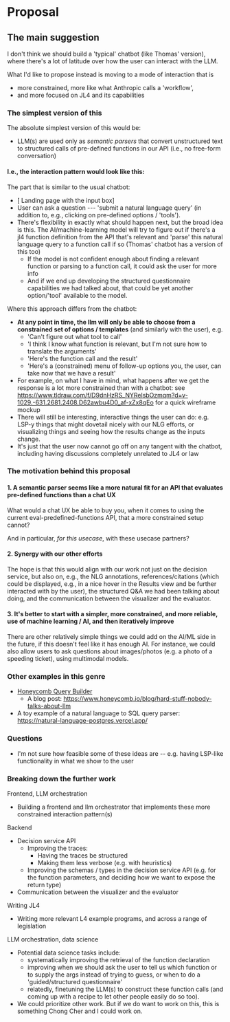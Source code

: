 # Proposal

## The main suggestion

I don't think we should build a 'typical' chatbot (like Thomas' version), where there's a lot of latitude over
how the user can interact with the LLM.

What I'd like to propose instead is moving to a mode of interaction that is

- more constrained, more like what Anthropic calls a 'workflow',
- and more focused on JL4 and its capabilities

### The simplest version of this

The absolute simplest version of this would be:

- LLM(s) are used only as _semantic parsers_ that convert unstructured text to structured calls of pre-defined functions in our API (i.e., no free-form conversation)

#### I.e., the interaction pattern would look like this:

The part that is similar to the usual chatbot:

- [ Landing page with the input box]
- User can ask a question --- 'submit a natural language query' (in addition to, e.g., clicking on pre-defined options / 'tools').
- There's flexibility in exactly what should happen next, but the broad idea is this. The AI/machine-learning model will try to figure out if there's a jl4 function definition from the API that's relevant and 'parse' this natural language query to a function call if so (Thomas' chatbot has a version of this too)
  - If the model is not confident enough about finding a relevant function or parsing to a function call, it could ask the user for more info
  - And if we end up developing the structured questionnaire capabilities we had talked about, that could be yet another option/'tool' available to the model.

Where this approach differs from the chatbot:

- **At any point in time, the llm will only be able to choose from a constrained set of options / templates** (and similarly with the user), e.g.
  - 'Can't figure out what tool to call'
  - 'I think I know what function is relevant, but I'm not sure how to translate the arguments'
  - 'Here's the function call and the result'
  - 'Here's a (constrained) menu of follow-up options you, the user, can take now that we have a result'
- For example, on what I have in mind, what happens after we get the response is a lot more constrained than with a chatbot: see https://www.tldraw.com/f/D9dnHzRS_NYRelsbOzmqm?d=v-1029.-631.2681.2408.D62awbu4D0_af-xZx8qEo for a quick wireframe mockup
- There will still be interesting, interactive things the user can do: e.g. LSP-y things that might dovetail nicely with our NLG efforts, or visualizing things and seeing how the results change as the inputs change.
- It's just that the user now cannot go off on any tangent with the chatbot, including having discussions completely unrelated to JL4 or law

### The motivation behind this proposal

#### 1. A semantic parser seems like a more natural fit for an API that evaluates pre-defined functions than a chat UX

What would a chat UX be able to buy you, when it comes to using the current eval-predefined-functions API, that a more constrained setup cannot?

And in particular, _for this usecase_, with these usecase partners?

#### 2. Synergy with our other efforts

The hope is that this would align with our work not just on the decision service, but also on, e.g., the NLG annotations, references/citations (which could be displayed, e.g., in a nice hover in the Results view and be further interacted with by the user), the structured Q&A we had been talking about doing, and the communication between the visualizer and the evaluator.

#### 3. It's better to start with a simpler, more constrained, and more reliable, use of machine learning / AI, and then iteratively improve

There are other relatively simple things we could add on the AI/ML side in the future, if this doesn't feel like it has enough AI.
For instance, we could also allow users to ask questions about images/photos (e.g. a photo of a speeding ticket), using multimodal models.

### Other examples in this genre

- [Honeycomb Query Builder](https://docs.honeycomb.io/reference/honeycomb-ui/query/#query-builder)
  - A blog post: https://www.honeycomb.io/blog/hard-stuff-nobody-talks-about-llm
- A toy example of a natural language to SQL query parser: https://natural-language-postgres.vercel.app/

### Questions

- I'm not sure how feasible some of these ideas are -- e.g. having LSP-like functionality in what we show to the user

### Breaking down the further work

Frontend, LLM orchestration

- Building a frontend and llm orchestrator that implements these more constrained interaction pattern(s)

Backend

- Decision service API
  - Improving the traces:
    - Having the traces be structured
    - Making them less verbose (e.g. with heuristics)
  - Improving the schemas / types in the decision service API (e.g. for the function parameters, and deciding how we want to expose the return type)
- Communication between the visualizer and the evaluator

Writing JL4

- Writing more relevant L4 example programs, and across a range of legislation

LLM orchestration, data science

- Potential data science tasks include:
  - systematically improving the retrieval of the function declaration
  - improving when we should ask the user to tell us which function or to supply the args instead of trying to guess, or when to do a 'guided/structured questionnaire'
  - relatedly, finetuning the LLM(s) to construct these function calls (and coming up with a recipe to let other people easily do so too).
- We could prioritize other work. But if we do want to work on this, this is something Chong Cher and I could work on.
